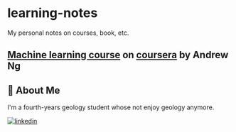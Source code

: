 # learning-notes 

My personal notes on courses, book, etc.

## [Machine learning course](./Machine_Learning_course) on [coursera](https://www.coursera.org/learn/machine-learning) by Andrew Ng


## 🚀 About Me
I'm a fourth-years geology student whose not enjoy geology anymore.

[![linkedin](https://img.shields.io/badge/linkedin-0A66C2?style=for-the-badge&logo=linkedin&logoColor=white)](https://www.linkedin.com/in/tanawat-jirawattanakul-22a0a320a/)
